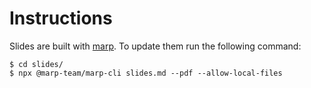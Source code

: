 # Instructions

Slides are built with [marp](https://yhatt.github.io/marp/). To update them run the following command:

```
$ cd slides/
$ npx @marp-team/marp-cli slides.md --pdf --allow-local-files
```
